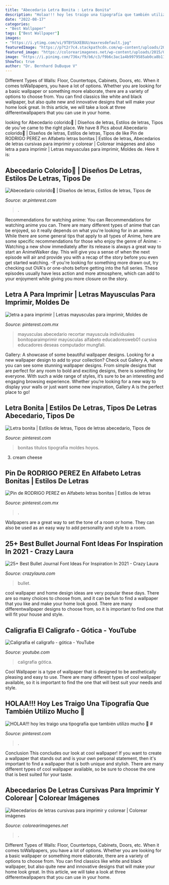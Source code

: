 ```yaml
---
title: "Abecedario Letra Bonita : Letra Bonita"
description: "Holaa!!! hoy les traigo una tipografía que también utilizo mucho 🍓 #"
date: "2022-08-17"
categories:
- "Best Wallpaper"
tags: ["Best Wallpaper"]
images:
- "https://i.ytimg.com/vi/9TBYSkXEBUU/maxresdefault.jpg"
featuredImage: "https://p7t2r7c4.stackpathcdn.com/wp-content/uploads/2020/04/rainbow-pastel-bujo-letters.jpg"
featured_image: "https://colorearimagenes.net/wp-content/uploads/2015/09/abecedario-en-letra-cursiva-y-script-en-mayuscula.jpg"
image: "https://i.pinimg.com/736x/f9/b6/c3/f9b6c3ac1a4b9979585ab0ca8b11cf30.jpg"
ShowToc: true
author: "Dr. Bernhard DuBuque V"
---
```



Different Types of Walls: Floor, Countertops, Cabinets, Doors, etc.
When it comes toWallpapers, you have a lot of options. Whether you are looking for a basic wallpaper or something more elaborate, there are a variety of options to choose from. You can find classics like white and black wallpaper, but also quite new and innovative designs that will make your home look great. In this article, we will take a look at three differentwallpapers that you can use in your home.

	

		
looking for Abecedario colorido🌈 | Diseños de letras, Estilos de letras, Tipos de you've came to the right place. We have 8 Pics about Abecedario colorido🌈 | Diseños de letras, Estilos de letras, Tipos de like Pin de RODRIGO PEREZ en Alfabeto letras bonitas | Estilos de letras, Abecedarios de letras cursivas para imprimir y colorear | Colorear imágenes and also letra a para imprimir | Letras mayusculas para imprimir, Moldes de. Here it is:
		
    
## Abecedario Colorido🌈 | Diseños De Letras, Estilos De Letras, Tipos De

<img loading=lazy src="https://i.pinimg.com/736x/d8/29/a8/d829a82dfb64c91ec527225e21958d6a.jpg" onerror="this.onerror=null;this.src='https://tse2.mm.bing.net/th?id=OIP.9qms_Spf3F428B73qHi2tgHaHa&amp;pid=15.1';" alt="Abecedario colorido🌈 | Diseños de letras, Estilos de letras, Tipos de">

_Source: ar.pinterest.com_

>. 

	

Recommendations for watching anime: You can
Recommendations for watching anime you can. There are many different types of anime that can be enjoyed, so it really depends on what you're looking for in an anime. While there are some general tips that apply to all types of Anime, here are some specific recommendations for those who enjoy the genre of Anime: 
-Watching a new show immediately after its release is always a great way to start an AnimeWalker day. This will give you a sense of when the next episode will air and provide you with a recap of the story before you even get started watching. 
-If you're looking for something more drawn out, try checking out OVA's or one-shots before getting into the full series. These episodes usually have less action and more atmosphere, which can add to your enjoyment while giving you more closure on the story.

    
## Letra A Para Imprimir | Letras Mayusculas Para Imprimir, Moldes De

<img loading=lazy src="https://i.pinimg.com/736x/19/54/0c/19540c55958e6fc6e9cfe6223b6606c7.jpg" onerror="this.onerror=null;this.src='https://tse3.mm.bing.net/th?id=OIP.SdiwBitomBoxYdW1UQpLWgHaKd&amp;pid=15.1';" alt="letra a para imprimir | Letras mayusculas para imprimir, Moldes de">

_Source: pinterest.com.mx_

>mayusculas abecedario recortar mayuscula individuales bonitoparaimprimir mayúsculas alfabeto educadoresweb01 cursiva educadores deseas computador mungfali. 

	

Gallery: A showcase of some beautiful wallpaper designs.
Looking for a new wallpaper design to add to your collection? Check out Gallery A, where you can see some stunning wallpaper designs. From simple designs that are perfect for any room to bold and exciting designs, there is something for everyone. With such a wide range of styles, it’s sure to be an interesting and engaging browsing experience. Whether you’re looking for a new way to display your walls or just want some new inspiration, Gallery A is the perfect place to go!





	
	
    
## Letra Bonita | Estilos De Letras, Tipos De Letras Abecedario, Tipos De

<img loading=lazy src="https://i.pinimg.com/736x/2a/aa/ca/2aaacad483fa4a9e30d04d8a0952880e.jpg" onerror="this.onerror=null;this.src='https://tse4.mm.bing.net/th?id=OIP.mPErMZJbQ733lmizI1MbEQHaNK&amp;pid=15.1';" alt="Letra bonita | Estilos de letras, Tipos de letras abecedario, Tipos de">

_Source: pinterest.com_

>bonitas titulos tipografía moldes hoyos. 

	

3. cream cheese 

    
## Pin De RODRIGO PEREZ En Alfabeto Letras Bonitas | Estilos De Letras

<img loading=lazy src="https://i.pinimg.com/736x/f9/b6/c3/f9b6c3ac1a4b9979585ab0ca8b11cf30.jpg" onerror="this.onerror=null;this.src='https://tse2.mm.bing.net/th?id=OIP.tBHLJ7hsHQpAUgS34VwBugHaJ3&amp;pid=15.1';" alt="Pin de RODRIGO PEREZ en Alfabeto letras bonitas | Estilos de letras">

_Source: pinterest.com.mx_

>. 

	

Wallpapers are a great way to set the tone of a room or home. They can also be used as an easy way to add personality and style to a room.

    
## 25+ Best Bullet Journal Font Ideas For Inspiration In 2021 - Crazy Laura

<img loading=lazy src="https://p7t2r7c4.stackpathcdn.com/wp-content/uploads/2020/04/rainbow-pastel-bujo-letters.jpg" onerror="this.onerror=null;this.src='https://tse3.mm.bing.net/th?id=OIP.fRjIfyAFJjIlZolMwOoTmwHaLH&amp;pid=15.1';" alt="25+ Best Bullet Journal Font Ideas For Inspiration In 2021 - Crazy Laura">

_Source: crazylaura.com_

>bullet. 

	

cool wallpaper and home design ideas are very popular these days. There are so many choices to choose from, and it can be fun to find a wallpaper that you like and make your home look good. There are many differentwallpaper designs to choose from, so it is important to find one that will fit your house and style.

    
## Caligrafia El Caligrafo - Gótica - YouTube

<img loading=lazy src="https://i.ytimg.com/vi/9TBYSkXEBUU/maxresdefault.jpg" onerror="this.onerror=null;this.src='https://tse2.mm.bing.net/th?id=OIP.YQMvB1bQCaZ6d13oEcIy7gHaEK&amp;pid=15.1';" alt="Caligrafia el caligrafo - gótica - YouTube">

_Source: youtube.com_

>caligrafia gótica. 

	

Cool Wallpaper is a type of wallpaper that is designed to be aesthetically pleasing and easy to use. There are many different types of cool wallpaper available, so it is important to find the one that will best suit your needs and style.

    
## HOLAA!!! Hoy Les Traigo Una Tipografía Que También Utilizo Mucho 🍓 #

<img loading=lazy src="https://i.pinimg.com/736x/82/20/5f/82205f4765dcc977663b7c9595a700ce.jpg" onerror="this.onerror=null;this.src='https://tse3.mm.bing.net/th?id=OIP.iQkC25YZLJeW5EOd0AXUWgHaIO&amp;pid=15.1';" alt="HOLAA!!! hoy les traigo una tipografía que también utilizo mucho 🍓 #">

_Source: pinterest.com_

>. 

	

Conclusion
This concludes our look at cool wallpaper! If you want to create a wallpaper that stands out and is your own personal statement, then it's important to find a wallpaper that is both unique and stylish. There are many different types of cool wallpaper available, so be sure to choose the one that is best suited for your taste.

    
## Abecedarios De Letras Cursivas Para Imprimir Y Colorear | Colorear Imágenes

<img loading=lazy src="https://colorearimagenes.net/wp-content/uploads/2015/09/abecedario-en-letra-cursiva-y-script-en-mayuscula.jpg" onerror="this.onerror=null;this.src='https://tse4.mm.bing.net/th?id=OIP.skJllLS9wEBNRDEXfyOrzwHaKD&amp;pid=15.1';" alt="Abecedarios de letras cursivas para imprimir y colorear | Colorear imágenes">

_Source: colorearimagenes.net_

>. 

	

Different Types of Walls: Floor, Countertops, Cabinets, Doors, etc.
When it comes toWallpapers, you have a lot of options. Whether you are looking for a basic wallpaper or something more elaborate, there are a variety of options to choose from. You can find classics like white and black wallpaper, but also quite new and innovative designs that will make your home look great. In this article, we will take a look at three differentwallpapers that you can use in your home.

